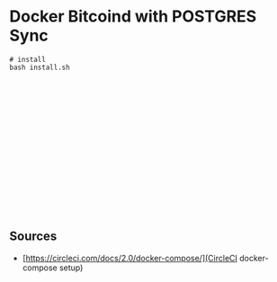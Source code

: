 # Docker Bitcoind with POSTGRES Sync

```
# install
bash install.sh



















```


## Sources

* [https://circleci.com/docs/2.0/docker-compose/](CircleCI docker-compose setup)
